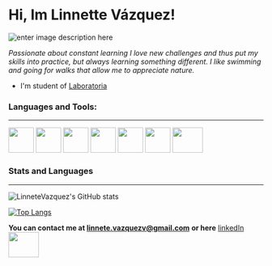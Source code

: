 


# Hi, Im Linnette Vázquez!

![enter image description here](https://media.giphy.com/media/0fijPACTUs09yTeQ2Y/giphy.gif)



*Passionate about constant learning I love new challenges and thus put my skills into practice, but always learning something different.
I like swimming and going for walks that allow me to appreciate nature.*

 - I'm student of [Laboratoria]
 
[Laboratoria]: https://www.laboratoria.la/

### Languages and Tools: ###
___

<img src="https://media.giphy.com/media/XAxylRMCdpbEWUAvr8/giphy.gif" width="50" height="50" /> <img src="https://media.giphy.com/media/fsEaZldNC8A1PJ3mwp/giphy.gif" width="50" height="50" />
<img src="https://media.giphy.com/media/ln7z2eWriiQAllfVcn/giphy.gif" width="50" height="50" />
<img src="https://media.giphy.com/media/eNAsjO55tPbgaor7ma/giphy.gif" width="50" height="50" />
<img src="https://media.giphy.com/media/kdFc8fubgS31b8DsVu/giphy.gif" width="50" height="50" />
<img src="https://media.giphy.com/media/Ri2TUcKlaOcaDBxFpY/giphy.gif" width="50" height="50" />
<img src="https://media.giphy.com/media/kH1DBkPNyZPOk0BxrM/giphy.gif" width="60" height="50" />


### Stats and Languages
___


![LinneteVazquez's GitHub stats](https://github-readme-stats.vercel.app/api?username=LinnetteVazquez&show_icons=true&theme=radical)

[![Top Langs](https://github-readme-stats.vercel.app/api/top-langs/?username=LinnetteVazquez&layout=compact)](https://github.com/LinnetteVazquez/github-readme-stats)

**You can contact me at linnete.vazquezv@gmail.com**
**or here** [linkedIn] <img src="https://media.giphy.com/media/HQTYdpx1yhxWpugAi2/giphy.gif"  width="60" height="50" /> 


[linkedIn]: www.linkedin.com/in/linnette-vazquez-velazco 
